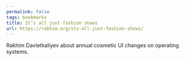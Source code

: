```yaml
---
permalink: false
tags: bookmarks
title: It’s all just fashion shows
url: https://rakhim.org/its-all-just-fashion-shows/
---
```

Rakhim Davletkaliyev about annual cosmetic UI changes on operating systems.
